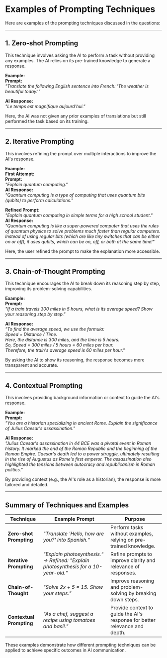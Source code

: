 # Examples of Prompting Techniques

Here are examples of the prompting techniques discussed in the questions:

---

## 1. Zero-shot Prompting
This technique involves asking the AI to perform a task without providing any examples. The AI relies on its pre-trained knowledge to generate a response.

**Example:**  
**Prompt:**  
*"Translate the following English sentence into French: 'The weather is beautiful today.'"*  

**AI Response:**  
*"Le temps est magnifique aujourd'hui."*  

Here, the AI was not given any prior examples of translations but still performed the task based on its training.

---

## 2. Iterative Prompting
This involves refining the prompt over multiple interactions to improve the AI's response.

**Example:**  
**First Attempt:**  
**Prompt:**  
*"Explain quantum computing."*  
**AI Response:**  
*"Quantum computing is a type of computing that uses quantum bits (qubits) to perform calculations."*  

**Refined Prompt:**  
*"Explain quantum computing in simple terms for a high school student."*  
**AI Response:**  
*"Quantum computing is like a super-powered computer that uses the rules of quantum physics to solve problems much faster than regular computers. Instead of using regular bits (which are like tiny switches that can be either on or off), it uses qubits, which can be on, off, or both at the same time!"*  

Here, the user refined the prompt to make the explanation more accessible.

---

## 3. Chain-of-Thought Prompting
This technique encourages the AI to break down its reasoning step by step, improving its problem-solving capabilities.

**Example:**  
**Prompt:**  
*"If a train travels 300 miles in 5 hours, what is its average speed? Show your reasoning step by step."*  

**AI Response:**  
*"To find the average speed, we use the formula:  
Speed = Distance / Time.  
Here, the distance is 300 miles, and the time is 5 hours.  
So, Speed = 300 miles / 5 hours = 60 miles per hour.  
Therefore, the train's average speed is 60 miles per hour."*  

By asking the AI to show its reasoning, the response becomes more transparent and accurate.

---

## 4. Contextual Prompting
This involves providing background information or context to guide the AI's response.

**Example:**  
**Prompt:**  
*"You are a historian specializing in ancient Rome. Explain the significance of Julius Caesar's assassination."*  

**AI Response:**  
*"Julius Caesar's assassination in 44 BCE was a pivotal event in Roman history. It marked the end of the Roman Republic and the beginning of the Roman Empire. Caesar's death led to a power struggle, ultimately resulting in the rise of Augustus as Rome's first emperor. The assassination also highlighted the tensions between autocracy and republicanism in Roman politics."*  

By providing context (e.g., the AI's role as a historian), the response is more tailored and detailed.

---

## Summary of Techniques and Examples

| **Technique**             | **Example Prompt**                                                                 | **Purpose**                                                                 |
|---------------------------|------------------------------------------------------------------------------------|-----------------------------------------------------------------------------|
| **Zero-shot Prompting**    | *"Translate 'Hello, how are you?' into Spanish."*                                  | Perform tasks without examples, relying on pre-trained knowledge.           |
| **Iterative Prompting**    | *"Explain photosynthesis." → Refined: "Explain photosynthesis for a 10-year-old."* | Refine prompts to improve clarity and relevance of responses.               |
| **Chain-of-Thought**       | *"Solve 2x + 5 = 15. Show your steps."*                                            | Improve reasoning and problem-solving by breaking down steps.               |
| **Contextual Prompting**   | *"As a chef, suggest a recipe using tomatoes and basil."*                          | Provide context to guide the AI's response for better relevance and depth.  |

These examples demonstrate how different prompting techniques can be applied to achieve specific outcomes in AI communication.